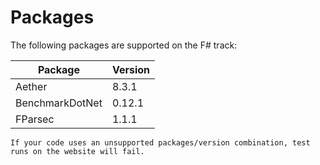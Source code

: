 # Packages

The following packages are supported on the F# track:

| Package         | Version |
| --------------- | ------- |
| Aether          | 8.3.1   |
| BenchmarkDotNet | 0.12.1  |
| FParsec         | 1.1.1   |

```exercism/caution
If your code uses an unsupported packages/version combination, test runs on the website will fail.
```
